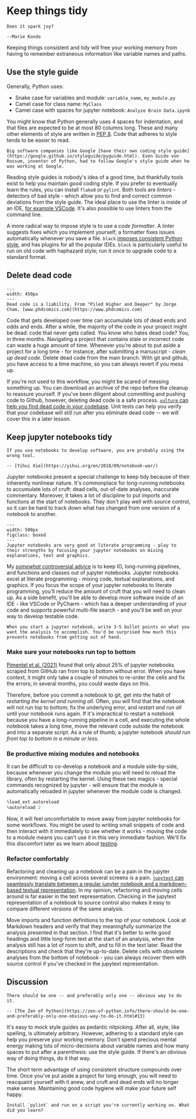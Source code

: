 # Keep things tidy

```{epigraph}
Does it spark joy?

--Marie Kondo
```

Keeping things consistent and tidy will free your working memory from having to remember extraneous information like variable names and paths.

## Use the style guide

Generally, Python uses:

- Snake case for variables and module: `variable_name`, `my_module.py`
- Camel case for class name: `MyClass`
- Camel case with spaces for jupyter notebook: `Analyze Brain Data.ipynb`

You might know that Python generally uses 4 spaces for indentation, and that files are expected to be at most 80 columns long. These and many other elements of style are written in [PEP 8](https://www.python.org/dev/peps/pep-0008/). Code that adheres to style tends to be easier to read.

```{margin}
Big software companies like Google [have their own coding style guide](https://google.github.io/styleguide/pyguide.html). Even Guido von Rossum, inventor of Python, had to follow Google's style guide when he was working at Google.
```

Reading style guides is nobody's idea of a good time, but thankfully tools exist to help you maintain good coding style. If you prefer to eventually learn the rules, you can install `flake8` or `pylint`. Both tools are _linters_ - detectors of bad style - which allow you to find and correct common deviations from the style guide. The ideal place to use the linter is inside of an IDE, [for example VSCode](vscode). It's also possible to use linters from the command line.

A more radical way to impose style is to use a _code formatter_. A linter suggests fixes which you implement yourself; a formatter fixes issues automatically whenever you save a file. `black` [imposes consistent Python style](https://github.com/psf/black), and has plugins for all the popular IDEs. `black` is particularly useful to run on old code with haphazard style; run it once to upgrade code to a standard format.

## Delete dead code

```{figure} figures/final.doc.gif
---
width: 450px
---
Dead code is a liability. From "Piled Higher and Deeper" by Jorge Cham. [www.phdcomics.com](https://www.phdcomics.com)
```

Code that gets developed over time can accumulate lots of dead ends and odds and ends. After a while, the majority of the code in your project might be dead: code that never gets called. You know who hates dead code? You, in three months. Navigating a project that contains stale or incorrect code can waste a huge amount of time. Whenever you're about to put aside a project for a long time - for instance, after submitting a manuscript - _clean up dead code_. Delete dead code from the main branch. With git and github, you have access to a time machine, so you can always revert if you mess up.

If you're not used to this workflow, you might be scared of messing something up. You can download an archive of the repo before the cleanup to reassure yourself. If you've been diligent about committing and pushing code to Github, however, deleting dead code is a safe process. [`vulture` can help you find dead code in your codebase](https://github.com/jendrikseipp/vulture). Unit tests can help you verify that your codebase will still run after you eliminate dead code -- we will cover this in a later lesson.

## Keep jupyter notebooks tidy

```{epigraph}
If you use notebooks to develop software, you are probably using the wrong tool.

-- [Yihui Xie](https://yihui.org/en/2018/09/notebook-war/)
```

Jupyter notebooks present a special challenge to keep tidy because of their inherently nonlinear nature. It's commonplace for long-running notebooks to accumulate lots of cruft: dead cells, out-of-date analyses, inaccurate commentary. Moreover, it takes a lot of discipline to put imports and functions at the start of notebooks. They don't play well with source control, so it can be hard to track down what has changed from one version of a notebook to another.

```{figure} figures/jupyter.svg
---
width: 500px
figclass: boxed
---
Jupyter notebooks are very good at literate programming - play to their strengths by focusing your jupyter notebooks on mixing explanations, text and graphics.
```

My [_somewhat_ controversial advice](https://news.ycombinator.com/item?id=18336202) is to keep IO, long-running pipelines, and functions and classes out of jupyter notebooks. Jupyter notebooks excel at literate programming - mixing code, textual explanations, and graphics. If you focus the scope of your jupyter notebooks to literate programming, you'll reduce the amount of cruft that you will need to clean up. As a side benefit, you'll be able to develop more software inside of an IDE - like VSCode or PyCharm - which has a deeper understanding of your code and supports powerful multi-file search - and you'll be well on your way to develop testable code.

```{tip}
When you start a jupyter notebook, write 3-5 bullet points on what you want the analysis to accomplish. You'd be surprised how much this prevents notebooks from getting out of hand.
```

### Make sure your notebooks run top to bottom

[Pimentel et al. (2021)](https://link.springer.com/article/10.1007/s10664-021-09961-9#Sec18) found that only about 25% of jupyter notebooks scraped from GitHub ran from top to bottom without error. When you have context, it might only take a couple of minutes to re-order the cells and fix the errors; in several months, you could waste days on this.

Therefore, before you commit a notebook to git, get into the habit of _restarting the kernel and running all_. Often, you will find that the notebook will not run top to bottom; fix the underlying error, and _restart and run all_ until your notebook runs again. If it's impractical to restart a notebook because you have a long-running pipeline in a cell, and executing the whole notebook takes a long time, move the relevant code outside the notebook and into a separate script. As a rule of thumb, a jupyter notebook _should run from top to bottom in a minute or less_.

### Be productive mixing modules and notebooks

It can be difficult to co-develop a notebook and a module side-by-side, because whenever you change the module you will need to reload the library, often by restarting the kernel. Using these two magics - special commands recognized by jupyter - will ensure that the module is automatically reloaded in jupyter whenever the module code is changed.

```python
%load_ext autoreload
%autoreload 2
```

Now, it will feel uncomfortable to move away from jupyter notebooks for some workflows. You might be used to writing small snippets of code and then interact with it immediately to see whether it works - moving the code to a module means you can't use it in this very immediate fashion. We'll fix this discomfort later as we learn about [testing](testing).

### Refactor comfortably

Refactoring and cleaning up a notebook can be a pain in the jupyter environment: moving a cell across several screens is a pain. [`jupytext` can seamlessly translate between a regular jupyter notebook and a markdown-based textual representation](https://jupytext.readthedocs.io/en/latest/). In my opinion, refactoring and moving cells around is far easier in the text representation. Checking in the jupytext representation of a notebook to source control also makes it easy to compare different versions of the same analysis.

Move imports and function definitions to the top of your notebook. Look at Markdown headers and verify that they meaningfully summarize the analysis presented in that section. I find that it's better to write good headings and little long-form text at the start of an analysis, when the analysis still has a lot of room to shift, and to fill in the text later. Read the descriptions and check that they're up-to-date. Delete cells with obsolete analyses from the bottom of notebook - you can always recover them with source control if you've checked in the jupytext representation.

## Discussion

```{epigraph}
There should be one -- and preferably only one -- obvious way to do it.

-- [The Zen of Python](https://zen-of-python.info/there-should-be-one-and-preferably-only-one-obvious-way-to-do-it.html#13)
```

It's easy to mock style guides as pedantic nitpicking. After all, style, like spelling, is ultimately arbitrary. However, adhering to a standard style can help you preserve your working memory. Don't spend precious mental energy making lots of micro-decisions about variable names and how many spaces to put after a parenthesis: use the style guide. If there's an obvious way of doing things, do it that way.

The short term advantage of using consistent structure compounds over time. Once you've put aside a project for long enough, you will need to reacquaint yourself with it anew, and cruft and dead ends will no longer make sense. Maintaining good code hygiene will make your future self happy.

```{admonition} 5-minute exercise
Install `pylint` and run on a script you're currently working on. What did you learn?
```
